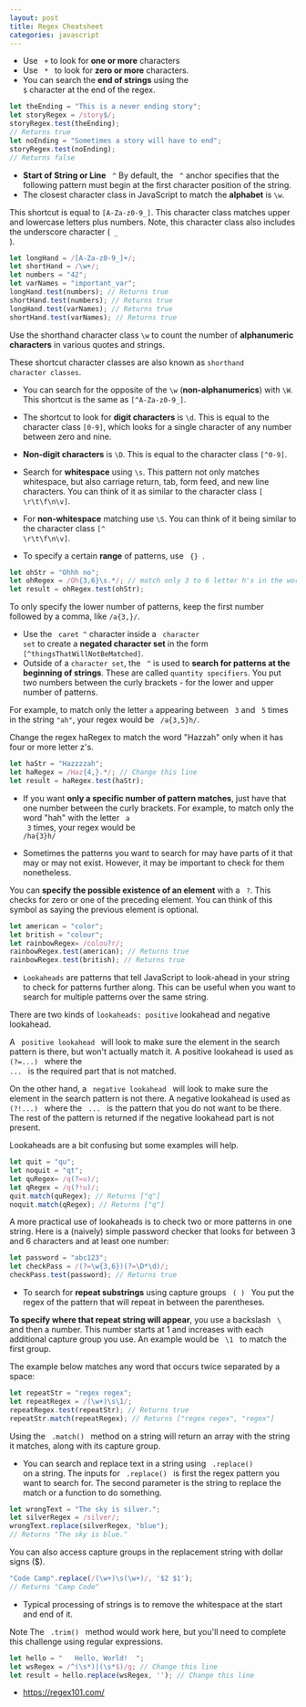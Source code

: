```yaml
---
layout: post
title: Regex Cheatsheet
categories: javascript
---
```


- Use <code> +</code> to look for **one or more** characters
- Use <code> * </code> to look for **zero or more** characters.
- You can search the **end of strings** using the <code> $</code> character at the end of the regex.
```javascript
let theEnding = "This is a never ending story";
let storyRegex = /story$/;
storyRegex.test(theEnding);
// Returns true
let noEnding = "Sometimes a story will have to end";
storyRegex.test(noEnding);
// Returns false
```

- **Start of String or Line** <code> ^</code> By default, the <code> ^</code> anchor specifies that the following pattern must begin at the first character position of the string.
- The closest character class in JavaScript to match the **alphabet** is <code>\w</code>.

This shortcut is equal to <code>[A-Za-z0-9_]</code>. This character class matches upper and lowercase letters plus numbers. Note, this character class also includes the underscore character (<code> _ </code>).

```javascript
let longHand = /[A-Za-z0-9_]+/;
let shortHand = /\w+/;
let numbers = "42";
let varNames = "important_var";
longHand.test(numbers); // Returns true
shortHand.test(numbers); // Returns true
longHand.test(varNames); // Returns true
shortHand.test(varNames); // Returns true
```

Use the shorthand character class
<code>\w</code> to count the number of **alphanumeric characters** in various quotes and strings.

These shortcut character classes are also known as <code>shorthand character classes</code>.

- You can search for the opposite of the <code>\w</code> (**non-alphanumerics**) with <code>\W</code>. This shortcut is the same as <code>[^A-Za-z0-9_]</code>.

- The shortcut to look for **digit characters** is <code>\d</code>. This is equal to the character class <code>[0-9]</code>, which looks for a single character of any number between zero and nine.

- **Non-digit characters** is <code>\D</code>. This is equal to the character class <code>[^0-9]</code>.

- Search for **whitespace** using <code>\s</code>. This pattern not only matches whitespace, but also carriage return, tab, form feed, and new line characters. You can think of it as similar to the character class <code>[ \r\t\f\n\v]</code>.

- For **non-whitespace** matching use <code>\S</code>.
You can think of it being similar to the character class <code>[^ \r\t\f\n\v]</code>.

- To specify a certain **range** of patterns, use <code> {} </code>.
```javascript
let ohStr = "Ohhh no";
let ohRegex = /Oh{3,6}\s.*/; // match only 3 to 6 letter h's in the word "Oh no"
let result = ohRegex.test(ohStr);
```

To only specify the lower number of patterns, keep the first number followed by a comma, like <code>/a{3,}/</code>.
- Use the <code> caret ^</code> character inside a <code> character set</code> to create a **negated character set** in the form<code> [^thingsThatWillNotBeMatched]</code>.
- Outside of a <code>character set</code>, the <code> ^</code> is used to **search for patterns at the beginning of strings**. These are called <code>quantity specifiers</code>. You put two numbers between the curly brackets - for the lower and upper number of patterns.

For example, to match only the letter <code>a</code> appearing between <code> 3</code> and <code> 5</code> times in the string <code>"ah"</code>, your regex would be <code> /a{3,5}h/</code>.

Change the regex haRegex to match the word "Hazzah" only when it has four or more letter z's.
```javascript
let haStr = "Hazzzzah";
let haRegex = /Haz{4,}.*/; // Change this line
let result = haRegex.test(haStr);
```
- If you want **only a specific number of pattern matches**, just have that one number between the curly brackets.
For example, to match only the word "hah" with the letter <code> a </code> <code> 3</code> times, your regex would be <code> /ha{3}h/</code>

- Sometimes the patterns you want to search for may have parts of it that may or may not exist. However, it may be important to check for them nonetheless.

You can **specify the possible existence of an element** with a <code> ?</code>. This checks for zero or one of the preceding element. You can think of this symbol as saying the previous element is optional.

```javascript
let american = "color";
let british = "colour";
let rainbowRegex= /colou?r/;
rainbowRegex.test(american); // Returns true
rainbowRegex.test(british); // Returns true
```

- <code>Lookaheads</code> are patterns that tell JavaScript to look-ahead in your string to check for patterns further along. This can be useful when you want to search for multiple patterns over the same string.

There are two kinds of <code>lookaheads: positive</code> lookahead and negative lookahead.

A <code> positive lookahead </code> will look to make sure the element in the search pattern is there, but won't actually match it. A positive lookahead is used as <code> (?=...) </code> where the <code> ... </code> is the required part that is not matched.

On the other hand, a <code> negative lookahead </code> will look to make sure the element in the search pattern is not there. A negative lookahead is used as <code> (?!...) </code> where the <code> ... </code> is the pattern that you do not want to be there. The rest of the pattern is returned if the negative lookahead part is not present.

Lookaheads are a bit confusing but some examples will help.
```javascript
let quit = "qu";
let noquit = "qt";
let quRegex= /q(?=u)/;
let qRegex = /q(?!u)/;
quit.match(quRegex); // Returns ["q"]
noquit.match(qRegex); // Returns ["q"]
```
A more practical use of lookaheads is to check two or more patterns in one string. Here is a (naively) simple password checker that looks for between 3 and 6 characters and at least one number:
```javascript
let password = "abc123";
let checkPass = /(?=\w{3,6})(?=\D*\d)/;
checkPass.test(password); // Returns true
```


- To search for **repeat substrings** using capture groups <code> ( ) </code> You put the regex of the pattern that will repeat in between the parentheses.

**To specify where that repeat string will appear**, you use a backslash <code> \ </code> and then a number. This number starts at 1 and increases with each additional capture group you use. An example would be <code> \1 </code> to match the first group.

The example below matches any word that occurs twice separated by a space:
```javascript
let repeatStr = "regex regex";
let repeatRegex = /(\w+)\s\1/;
repeatRegex.test(repeatStr); // Returns true
repeatStr.match(repeatRegex); // Returns ["regex regex", "regex"]
```
Using the <code> .match() </code> method on a string will return an array with the string it matches, along with its capture group.

- You can search and replace text in a string using  <code> .replace() </code> on a string. The inputs for <code> .replace() </code> is first the regex pattern you want to search for. The second parameter is the string to replace the match or a function to do something.

```javascript
let wrongText = "The sky is silver.";
let silverRegex = /silver/;
wrongText.replace(silverRegex, "blue");
// Returns "The sky is blue."
```

You can also access capture groups in the replacement string with dollar signs ($).
```javascript
"Code Camp".replace(/(\w+)\s(\w+)/, '$2 $1');
// Returns "Camp Code"
```

- Typical processing of strings is to remove the whitespace at the start and end of it.

Note
The <code> .trim() </code> method would work here, but you'll need to complete this challenge using regular expressions.

```javascript
let hello = "   Hello, World!  ";
let wsRegex = /^(\s*)|(\s*$)/g; // Change this line
let result = hello.replace(wsRegex, ''); // Change this line
```

- https://regex101.com/
